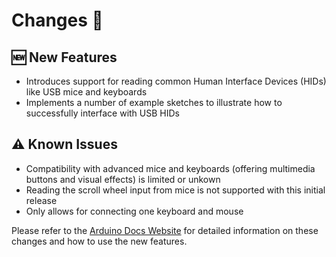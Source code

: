 # Changes 📝

## 🆕 New Features
- Introduces support for reading common Human Interface Devices (HIDs) like USB mice and keyboards
- Implements a number of example sketches to illustrate how to successfully interface with USB HIDs

## ⚠️ Known Issues
- Compatibility with advanced mice and keyboards (offering multimedia buttons and visual effects) is limited or unkown
- Reading the scroll wheel input from mice is not supported with this initial release
- Only allows for connecting one keyboard and mouse

Please refer to the [Arduino Docs Website](https://docs.arduino.cc) for detailed information on these changes and how to use the new features.
